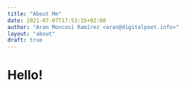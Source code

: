 ```yaml
---
title: "About Me"
date: 2021-07-07T17:53:15+02:00
author: "Aran Moncusí Ramírez <aran@digitalpoet.info>"
layout: "about"
draft: true
---
```


# Hello!

[comment]: <> ({{< image src="me.png" alt="It's me!" position="center" style="border-radius: 8px;" >}})
